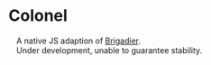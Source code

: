 # Colonel
&emsp;A native JS adaption of [Brigadier](https://github.com/Mojang/brigadier).  
&emsp;Under development, unable to guarantee stability.